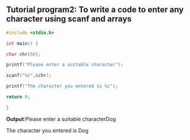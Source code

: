 ## Tutorial program2: To write a code to enter any character using scanf and arrays
```C
#include <stdio.h>

int main() {

char chr[60];

printf("Please enter a suitable character");

scanf("%c",&chr);

printf("The character you entered is %c");

return 0;

}
```
**Output**:Please enter a suitable characterDog

The character you entered is Dog
